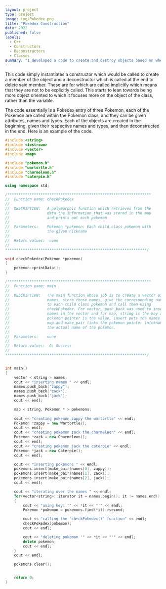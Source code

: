 ```yaml
---
layout: project
type: project
image: img/Pokedex.png
title: "Pokédex Construction"
date: 2022
published: false
labels:
  - C++
  - Constructors
  - Deconstructors
  - Classes
summary: "I developed a code to create and destroy objects based on when that specific member function is called."
---
```


This code simply instantiates a constructor which would be called to create a member of the object and a deconstructor which
is called at the end to delete said member.
These are for which are called implicitly which means that they are not to be explicitly called.
This starts to lean towards being more object oriented to which it focuses more on the object of the class, rather than the
variable.

The code essentially is a Pokedex entry of three Pokemon, each of the Pokemon are called within the Pokemon class, and they can be given attributes, names and types.
Each of the objects are created in the beginning, given their respective names and types, and then deconstructed in the end.
Here is an example of the code.
```cpp
#include <string>
#include <iostream>
#include <vector>
#include <map>

#include "pokemon.h"
#include "wartortle.h"
#include "charmeleon.h"
#include "caterpie.h"

using namespace std;

/*****************************************************************
//  Function name: checkPokedex
//  
//  DESCRIPTION:   A polymorphic function which retrieves from the 
//                 data the information that was stored in the map
//                 and prints out each pokemon
//
//  Parameters:    Pokemon *pokemon: Each child class pokemon with
//                 the given nickname
//
//  Return values:  none
//  
****************************************************************/

void checkPokedex(Pokemon *pokemon)
{
    pokemon->printData();
}

/*****************************************************************
//  Function name: main
//  
//  DESCRIPTION:   The main function whose job is to create a vector of
//                 names, store those names, give the corresponding names
//                 to each child class pokemon and call them using
//                 checkPokedex. For vector, push_back was used to insert
//                 names in the vector and for map, string is the key and
//                 pokemon pointer is the value, insert puts the names in the
//                 map and make_pair links the pokemon pointer (nickname) and
//                 the actual name of the pokemon.
//
//  Parameters:    none
//
//  Return values:  0: Success
//  
****************************************************************/


int main()
{
    vector < string > names;
    cout << "inserting names " << endl;
    names.push_back("zappy");
    names.push_back("zack");
    names.push_back("jack");
    cout << endl;

    map < string, Pokemon * > pokemons;
    
    cout << "creating pokemon zappy the wartortle" << endl;
    Pokemon *zappy = new Wartortle();
    cout << endl;
    cout << "creating pokemon zack the charmeleon" << endl;
    Pokemon *zack = new Charmeleon();
    cout << endl;
    cout << "creating pokemon jack the caterpie" << endl;
    Pokemon *jack = new Caterpie();
    cout << endl;

    cout << "inserting pokemons " << endl; 
    pokemons.insert(make_pair(names[0], zappy));
    pokemons.insert(make_pair(names[1], zack));
    pokemons.insert(make_pair(names[2], jack));
    cout << endl;

    cout << "iterating over the names " << endl;
    for(vector<string>::iterator it = names.begin(); it != names.end(); it++)
    {
        cout << "using key: '" << *it << "'" << endl;
        Pokemon *pokemon = pokemons.find(*it)->second;

        cout << "calling the 'checkPokedex()' function" << endl;
        checkPokedex(pokemon);
        cout << endl;

        cout << "deleting pokemon '" << *it << "'" << endl;
        delete pokemon;
        cout << endl;
    }
    cout << endl;

    pokemons.clear();


    return 0;
}
```
